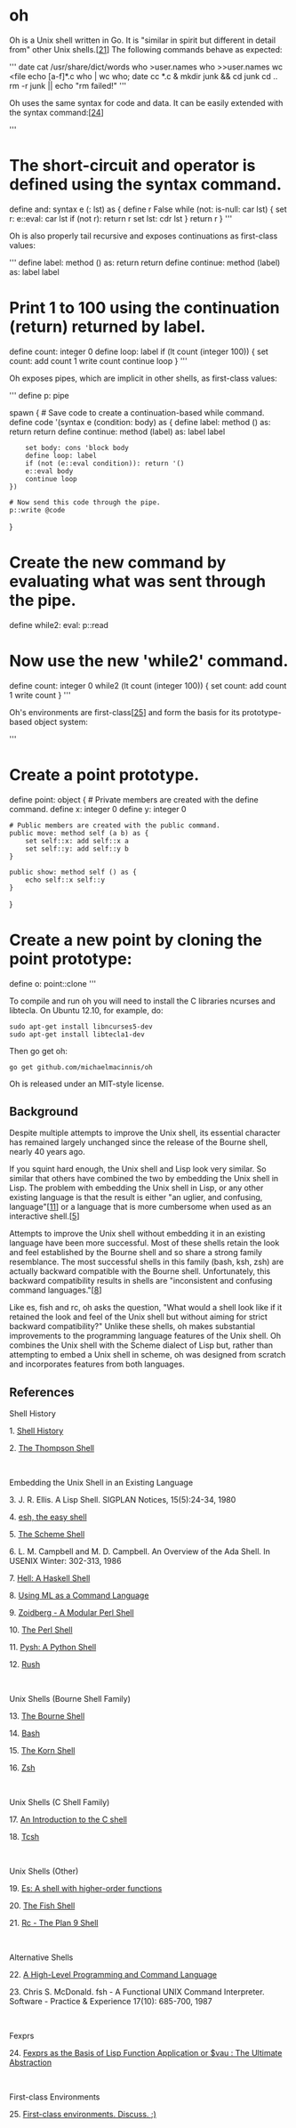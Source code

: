 ﻿oh
==

Oh is a Unix shell written in Go.  It is "similar in spirit but different in
detail from" other Unix shells.[[21](#21)]
The following commands behave as expected:

'''
date
cat /usr/share/dict/words
who >user.names
who >>user.names
wc <file
echo [a-f]*.c
who | wc
who; date
cc *.c &
mkdir junk && cd junk
cd ..
rm -r junk || echo "rm failed!"
'''

Oh uses the same syntax for code and data.  It can be easily extended with the
syntax command:[[24](#24)]

'''
# The short-circuit and operator is defined using the syntax command.
define and: syntax e (: lst) as {
    define r False
    while (not: is-null: car lst) {
        set r: e::eval: car lst
        if (not r): return r
        set lst: cdr lst
    }
    return r
}
'''

Oh is also properly tail recursive and exposes continuations as first-class
values:

'''
define label: method () as: return return
define continue: method (label) as: label label

# Print 1 to 100 using the continuation (return) returned by label.
define count: integer 0
define loop: label
if (lt count (integer 100)) {
    set count: add count 1
    write count
    continue loop
}
'''

Oh exposes pipes, which are implicit in other shells, as first-class
values:

'''
define p: pipe

spawn {
    # Save code to create a continuation-based while command. 
    define code '(syntax e (condition: body) as {
        define label: method () as: return return
        define continue: method (label) as: label label

        set body: cons 'block body
        define loop: label
        if (not (e::eval condition)): return '()
        e::eval body
        continue loop
    })

    # Now send this code through the pipe.
    p::write @code
}

# Create the new command by evaluating what was sent through the pipe.
define while2: eval: p::read

# Now use the new 'while2' command.
define count: integer 0
while2 (lt count (integer 100)) {
    set count: add count 1
    write count
}
'''

Oh's environments are first-class[[25](#25)] and form the basis for its
prototype-based object system:

'''
# Create a point prototype.
define point: object {
    # Private members are created with the define command.
    define x: integer 0
    define y: integer 0

    # Public members are created with the public command.
    public move: method self (a b) as {
        set self::x: add self::x a
        set self::y: add self::y b
    }

    public show: method self () as {
        echo self::x self::y
    }
}

# Create a new point by cloning the point prototype:
define o: point::clone
'''

To compile and run oh you will need to install the C libraries ncurses and
libtecla. On Ubuntu 12.10, for example, do:

    sudo apt-get install libncurses5-dev
    sudo apt-get install libtecla1-dev

Then go get oh:

    go get github.com/michaelmacinnis/oh

Oh is released under an MIT-style license.


Background
----------

Despite multiple attempts to improve the Unix shell, its essential character
has remained largely unchanged since the release of the Bourne shell, nearly
40 years ago.

If you squint hard enough, the Unix shell and Lisp look very similar.  So
similar that others have combined the two by embedding the Unix shell in
Lisp.  The problem with embedding the Unix shell in Lisp, or any other
existing language is that the result is either "an uglier, and confusing,
language"[[11](#11)] or a language that is more cumbersome when used as an
interactive shell.[[5](#5)]

Attempts to improve the Unix shell without embedding it in an existing
language have been more successful. Most of these shells retain the look
and feel established by the Bourne shell and so share a strong family
resemblance.  The most successful shells in this family (bash, ksh, zsh)
are actually backward compatible with the Bourne shell. Unfortunately, this
backward compatibility results in shells are "inconsistent and confusing
command languages."[[8](#8)]

Like es, fish and rc, oh asks the question, "What would a shell look like
if it retained the look and feel of the Unix shell but without aiming for
strict backward compatibility?"  Unlike these shells, oh makes substantial
improvements to the programming language features of the Unix shell.  Oh
combines the Unix shell with the Scheme dialect of Lisp but, rather than
attempting to embed a Unix shell in scheme, oh was designed from scratch
and incorporates features from both languages.


References
----------

Shell History

<a name="1">1. [Shell History](http://www.in-ulm.de/~mascheck/bourne/n.u-w.mashey.html)</a>

<a name="2">2. [The Thompson Shell](http://v6shell.org/)</a>

<br>

Embedding the Unix Shell in an Existing Language

<p name="3">3. J. R. Ellis. A Lisp Shell. SIGPLAN Notices, 15(5):24-34, 1980</p>

<a name="4">4. [esh, the easy shell](http://web.mit.edu/jhawk/mnt/ss.b/esh-0.5/doc/esh.html)</a>

<a name="5">5. [The Scheme Shell](http://scsh.net/)</a>

<p name="6">6. L. M. Campbell and M. D. Campbell. An Overview of the Ada Shell. In USENIX Winter: 302-313, 1986</p>

<a name="7">7. [Hell: A Haskell Shell](https://github.com/chrisdone/hell)</a>

<a name="8">8. [Using ML as a Command Language](http://www.hpdc.syr.edu/~chapin/papers/pdf/MLShell.pdf)</a>

<a name="9">9. [Zoidberg - A Modular Perl Shell](https://github.com/jberger/Zoidberg)</a>

<a name="10">10. [The Perl Shell](https://github.com/gnp/psh)</a>

<a name="11">11. [Pysh: A Python Shell](http://pysh.sourceforge.net/)</a>

<a name="12">12. [Rush](https://github.com/adamwiggins/rush)</a>

<br>

Unix Shells (Bourne Shell Family)

<a name="13">13. [The Bourne Shell](http://partmaps.org/era/unix/shell.html)</a>

<a name="14">14. [Bash](http://www.gnu.org/software/bash/bash.html)</a>

<a name="15">15. [The Korn Shell](http://www.kornshell.com/)</a>

<a name="16">16. [Zsh](http://www.zsh.org/)</a>

<br>

Unix Shells (C Shell Family)

<a name="17">17. [An Introduction to the C shell](http://www.kitebird.com/csh-tcsh-book/csh-intro.pdf)</a>

<a name="18">18. [Tcsh](http://www.tcsh.org/Welcome)</a>

<br>

Unix Shells (Other)

<a name="19">19. [Es: A shell with higher-order functions](http://stuff.mit.edu/afs/sipb/user/yandros/doc/es-usenix-winter93.html)</a>

<a name="20">20. [The Fish Shell](http://fishshell.com/)</a>

<a name="21">21. [Rc - The Plan 9 Shell](http://plan9.bell-labs.com/sys/doc/rc.html)</a>

<br>

Alternative Shells

<a name="22">22. [A High-Level Programming and Command Language](http://www.researchgate.net/publication/234805805_A_high-level_programming_and_command_language/file/60b7d51645d5d1022a.pdf)</a> 

<p name="23">23. Chris S. McDonald. fsh - A Functional UNIX Command Interpreter. Software - Practice & Experience 17(10): 685-700, 1987</p>

<br>

Fexprs

<a name="24">24. [Fexprs as the Basis of Lisp Function Application or $vau : The Ultimate Abstraction](https://www.wpi.edu/Pubs/ETD/Available/etd-090110-124904/unrestricted/jshutt.pdf)</a>

<br>

First-class Environments

<a name="25">25. [First-class environments. Discuss.  ;)](http://lambda-the-ultimate.org/node/3861)</a>

